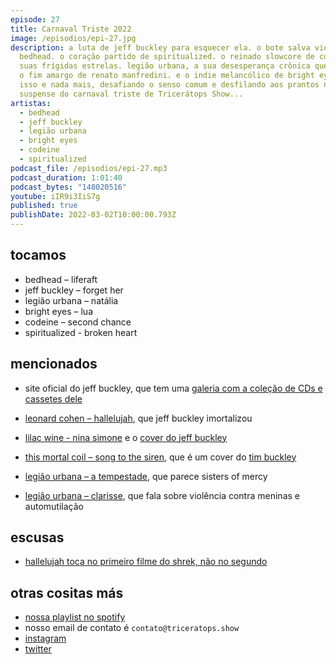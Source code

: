 ```yaml
---
episode: 27
title: Carnaval Triste 2022
image: /episodios/epi-27.jpg
description: a luta de jeff buckley para esquecer ela. o bote salva vidas de
  bedhead. o coração partido de spiritualized. o reinado slowcore de codeine e
  suas frígidas estrelas. legião urbana, a sua desesperança crônica que antecede
  o fim amargo de renato manfredini. e o indie melancólico de bright eyes. tudo
  isso e nada mais, desafiando o senso comum e desfilando aos prantos no bloco
  suspense do carnaval triste de Tricerátops Show...
artistas:
  - bedhead
  - jeff buckley
  - legião urbana
  - bright eyes
  - codeine
  - spiritualized
podcast_file: /episodios/epi-27.mp3
podcast_duration: 1:01:40
podcast_bytes: "148020516"
youtube: iIR9i3IiS7g
published: true
publishDate: 2022-03-02T10:00:00.793Z
---
```

## tocamos

* bedhead – liferaft
* jeff buckley – forget her
* legião urbana – natália
* bright eyes – lua
* codeine – second chance
* spiritualized - broken heart

## mencionados

* site oficial do jeff buckley, que tem uma [galeria com a coleção de CDs e cassetes dele](https://jeffbuckley.com/personal-stuff/)
* [leonard cohen – hallelujah](https://www.youtube.com/watch?v=ttEMYvpoR-k), que jeff buckley imortalizou
* [lilac wine - nina simone](https://www.youtube.com/watch?v=LT38CIgRse4) e o [cover do jeff buckley](https://www.youtube.com/watch?v=5PC68rEfF-o)

* [this mortal coil – song to the siren](https://www.youtube.com/watch?v=HFWKJ2FUiAQ), que é um cover do [tim buckley](https://www.youtube.com/watch?v=vMTEtDBHGY4)
* [legião urbana – a tempestade](https://www.youtube.com/watch?v=1t3WtlAYuaM), que parece sisters of mercy
* [legião urbana – clarisse](https://www.youtube.com/watch?v=7RyfQ9Dqed4), que fala sobre violência contra meninas e automutilação

## escusas

* [hallelujah toca no primeiro filme do shrek, não no segundo](https://www.youtube.com/watch?v=QJ-pa6zRvfs)

## otras cositas más

* [nossa playlist no spotify](https://open.spotify.com/playlist/0UiztKuga6LmTAxWTsUQdw?si=fb96026bc1994d90)
* nosso email de contato é `contato@triceratops.show`
* [instagram](https://www.instagram.com/triceratops.show/)
* [twitter](https://twitter.com/TriceratopsShow/)
